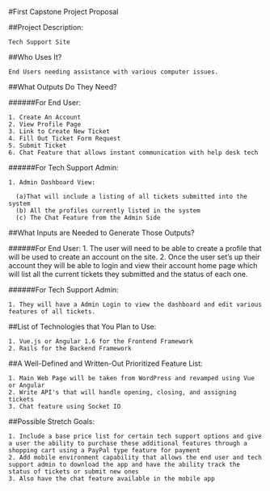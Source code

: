 #First Capstone Project Proposal

##Project Description:

    Tech Support Site

##Who Uses It?

    End Users needing assistance with various computer issues.

##What Outputs Do They Need?

######For End User:

    1. Create An Account
    2. View Profile Page
    3. Link to Create New Ticket
    4. Fill Out Ticket Form Request
    5. Submit Ticket
    6. Chat Feature that allows instant communication with help desk tech

######For Tech Support Admin:

    1. Admin Dashboard View:

      (a)That will include a listing of all tickets submitted into the system
      (b) All the profiles currently listed in the system
      (c) The Chat Feature from the Admin Side

##What Inputs are Needed to Generate Those Outputs?

######For End User:
    1. The user will need to be able to create a profile that will be used to create an account on the site.
    2. Once the user set’s up their account they will be able to login and view their account home page which will list all the current tickets they submitted and the status of each one.


######For Tech Support Admin:

    1. They will have a Admin Login to view the dashboard and edit various features of all tickets.

##List of Technologies that You Plan to Use:

    1. Vue.js or Angular 1.6 for the Frontend Framework
    2. Rails for the Backend Framework

##A Well-Defined and Written-Out Prioritized Feature List:

    1. Main Web Page will be taken from WordPress and revamped using Vue or Angular
    2. Write API's that will handle opening, closing, and assigning tickets
    3. Chat feature using Socket IO

##Possible Stretch Goals:

    1. Include a base price list for certain tech support options and give a user the ability to purchase these additional features through a shopping cart using a PayPal type feature for payment
    2. Add mobile environment capability that allows the end user and tech support admin to download the app and have the ability track the status of tickets or submit new ones
    3. Also have the chat feature available in the mobile app
